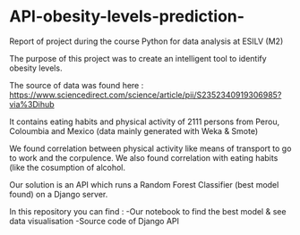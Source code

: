 # API-obesity-levels-prediction-
Report of project during the course Python for data analysis at ESILV (M2)

The purpose of this project was to create an intelligent tool to identify obesity levels. 

The source of data was found here : https://www.sciencedirect.com/science/article/pii/S2352340919306985?via%3Dihub

It contains eating habits and physical activity of 2111 persons from Perou, Coloumbia and Mexico (data mainly generated with Weka & Smote)

We found correlation between physical activity like means of transport to go to work and the corpulence. We also found correlation with eating habits (like the cosumption of alcohol.

Our solution is an API which runs a Random Forest Classifier (best model found) on a Django server. 

In this repository you can find :
-Our notebook to find the best model & see data visualisation
-Source code of Django API
